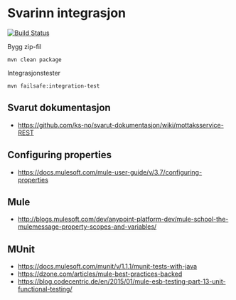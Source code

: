 # Svarinn integrasjon

[![Build Status](https://travis-ci.org/FINTprosjektet/svarinn-integrasjon.svg?branch=master)](https://travis-ci.org/FINTprosjektet/svarinn-integrasjon)

Bygg zip-fil
```
mvn clean package
```

Integrasjonstester
```
mvn failsafe:integration-test
```

## Svarut dokumentasjon
- https://github.com/ks-no/svarut-dokumentasjon/wiki/mottaksservice-REST

## Configuring properties
- https://docs.mulesoft.com/mule-user-guide/v/3.7/configuring-properties

## Mule
- http://blogs.mulesoft.com/dev/anypoint-platform-dev/mule-school-the-mulemessage-property-scopes-and-variables/

## MUnit
- https://docs.mulesoft.com/munit/v/1.1.1/munit-tests-with-java
- https://dzone.com/articles/mule-best-practices-backed
- https://blog.codecentric.de/en/2015/01/mule-esb-testing-part-13-unit-functional-testing/